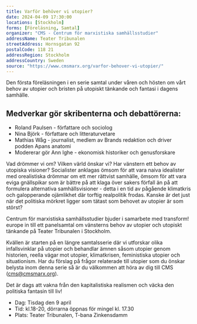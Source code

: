 ```yaml
---
title: Varför behöver vi utopier?
date: 2024-04-09 17:30:00
locations: [Stockholm]
forms: [Föreläsning, Samtal]
organizer: "CMS - Centrum för marxistiska samhällsstudier"
addressName: Teater Tribunalen
streetAddress: Hornsgatan 92
postalCode: 118 21
addressRegion: Stockholm
addressCountry: Sweden
source: "https://www.cmsmarx.org/varfor-behover-vi-utopier/"
---
```

Den första föreläsningen i en serie samtal under våren och hösten om vårt behov av utopier och bristen på utopiskt tänkande och fantasi i dagens samhälle.

## Medverkar gör skribenterna och debattörerna:
- Roland Paulsen - författare och sociolog
- Nina Björk - författare och litteraturvetare
- Mathias Wåg - journalist, medlem av Brands redaktion och driver podden Apans anatomi
- Modererar gör Ann Ighe - ekonomisk historiker och genusforskare

Vad drömmer vi om? Vilken värld önskar vi? Har vänstern ett behov av utopiska visioner? Socialister anklagas ömsom för att vara naiva idealister med orealistiska drömmar om ett mer rättvist samhälle, ömsom för att vara eviga gnällspikar som är bättre på att klaga över sakers förfall än på att formulera alternativa samhällsvisioner - detta i en tid av pågående klimatkris och galopperande ojämlikhet där torftig realpolitik frodas. Kanske är det just när det politiska mörkret ligger som tätast som behovet av utopier är som störst?

Centrum för marxistiska samhällsstudier bjuder i samarbete med transform! europe in till ett panelsamtal om vänsterns behov av utopier och utopiskt tänkande på Teater Tribunalen i Stockholm.

Kvällen är starten på en längre samtalsserie där vi utforskar olika infallsvinklar på utopier och behandlar ämnen såsom utopier genom historien, reella vägar mot utopier, klimatkrisen, feministiska utopier och situationism. Har du förslag på frågor relaterade till utopier som du önskar belysta inom denna serie så är du välkommen att höra av dig till CMS (cms@cmsmarx.org).

Det är dags att vakna från den kapitalistiska realismen och väcka den politiska fantasin till liv!

- Dag: Tisdag den 9 april
- Tid: kl.18-20, dörrarna öppnas för mingel kl. 17.30
- Plats: Teater Tribunalen, T-bana Zinkensdamm
